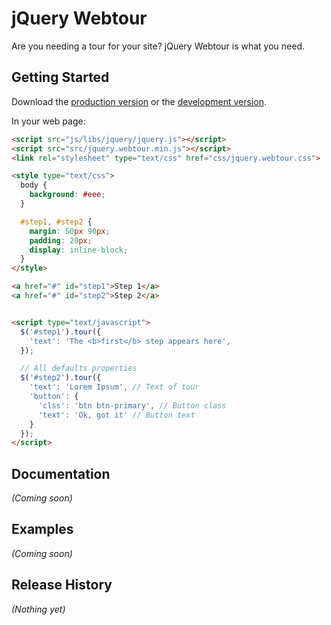 # jQuery Webtour

Are you needing a tour for your site?
jQuery Webtour is what you need.

## Getting Started
Download the [production version][min] or the [development version][max].

[min]: https://raw.github.com/Helielson/jquery-webtour/master/dist/jquery-webtour.min.js
[max]: https://raw.github.com/Helielson/jquery-webtour/master/dist/jquery-webtour.js

In your web page:

```html
<script src="js/libs/jquery/jquery.js"></script>
<script src="src/jquery.webtour.min.js"></script>
<link rel="stylesheet" type="text/css" href="css/jquery.webtour.css">

<style type="text/css">
  body {
    background: #eee;
  }

  #step1, #step2 {
    margin: 50px 90px;
    padding: 20px;
    display: inline-block;
  }
</style>

<a href="#" id="step1">Step 1</a>
<a href="#" id="step2">Step 2</a>


<script type="text/javascript">
  $('#step1').tour({
    'text': 'The <b>first</b> step appears here',
  });

  // All defaults properties
  $('#step2').tour({
    'text': 'Lorem Ipsum', // Text of tour
    'button': {
      'clss': 'btn btn-primary', // Button class
      'text': 'Ok, got it' // Button text
    }
  });
</script>
```

## Documentation
_(Coming soon)_

## Examples
_(Coming soon)_

## Release History
_(Nothing yet)_
